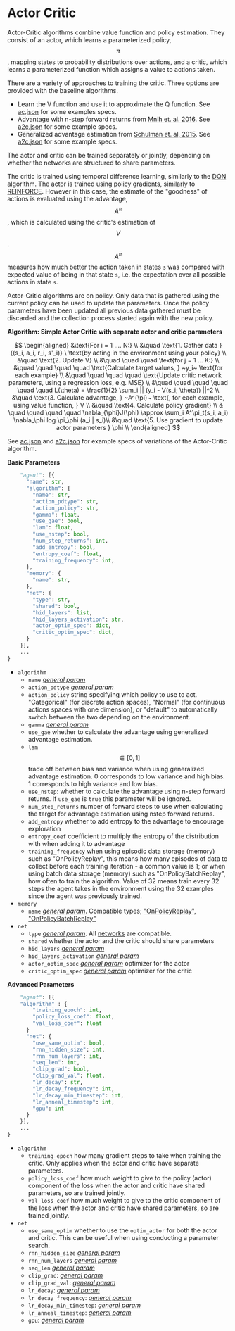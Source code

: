 # Actor Critic

Actor-Critic algorithms combine value function and policy estimation. They consist of an actor, which learns a parameterized policy, $$\pi$$, mapping states to probability distributions over actions, and a critic, which learns a parameterized function which assigns a value to actions taken.

There are a variety of approaches to training the critic. Three options are provided with the baseline algorithms.

* Learn the V function and use it to approximate the Q function. See [ac.json](https://github.com/kengz/SLM-Lab/blob/master/slm_lab/spec/ac.json) for some examples specs.
* Advantage with n-step forward returns from [Mnih et. al. 2016](https://arxiv.org/abs/1602.01783). See [a2c.json](https://github.com/kengz/SLM-Lab/blob/master/slm_lab/spec/a2c.json) for some example specs.
* Generalized advantage estimation from [Schulman et. al, 2015](https://arxiv.org/abs/1506.02438). See [a2c.json](https://github.com/kengz/SLM-Lab/blob/master/slm_lab/spec/a2c.json) for some example specs.

The actor and critic can be trained separately or jointly, depending on whether the networks are structured to share parameters.

The critic is trained using temporal difference learning, similarly to the [DQN](dqn.md) algorithm. The actor is trained using policy gradients, similarly to [REINFORCE](reinforce.md). However in this case, the estimate of the "goodness" of actions is evaluated using the advantage, $$A^{\pi}$$, which is calculated using the critic's estimation of $$V$$. $$A^{\pi}$$ measures how much better the action taken in states `s` was compared with expected value of being in that state `s`, i.e. the expectation over all possible actions in state `s`.

Actor-Critic algorithms are on policy. Only data that is gathered using the current policy can be used to update the parameters. Once the policy parameters have been updated all previous data gathered must be discarded and the collection process started again with the new policy.

**Algorithm: Simple Actor Critic with separate actor and critic parameters**

$$
\begin{aligned}
&\text{For i = 1 .... N:} \\
&\quad \text{1. Gather data } {(s_i, a_i, r_i, s'_i)} \ \text{by acting in the environment using your policy} \\
&\quad \text{2. Update V} \\
&\quad \quad \quad \text{for j = 1 ... K:} \\
&\quad \quad \quad \quad \text{Calculate target values, } ~y_i~ \text{for each example} \\
&\quad \quad \quad \quad \text{Update critic network parameters, using a regression loss, e.g. MSE} \\
&\quad \quad \quad \quad \quad \quad L(\theta) = \frac{1}{2} \sum_i || (y_i - V(s_i; \theta)) ||^2 \\
&\quad \text{3. Calculate advantage, } ~A^{\pi}~ \text{, for each example, using value function, } V \\
&\quad \text{4. Calculate policy gradient} \\
& \quad \quad \quad \quad \nabla_{\phi}J(\phi) \approx \sum_i A^\pi_t(s_i, a_i) \nabla_\phi log \pi_\phi (a_i | s_i)\\
&\quad \text{5. Use gradient to update actor parameters } \phi  \\
\end{aligned}
$$

See [ac.json](https://github.com/kengz/SLM-Lab/blob/master/slm_lab/spec/a2c.json) and [a2c.json](https://github.com/kengz/SLM-Lab/blob/master/slm_lab/spec/a2c.json) for example specs of variations of the Actor-Critic algorithm.

**Basic Parameters**

```python
    "agent": [{
      "name": str,
      "algorithm": {
        "name": str,
        "action_pdtype": str,
        "action_policy": str,
        "gamma": float,
        "use_gae": bool,
        "lam": float,
        "use_nstep": bool,
        "num_step_returns": int,
        "add_entropy": bool,
        "entropy_coef": float,
        "training_frequency": int,
      },
      "memory": {
        "name": str,
      },
      "net": {
        "type": str,
        "shared": bool,
        "hid_layers": list,
        "hid_layers_activation": str,
        "actor_optim_spec": dict,
        "critic_optim_spec": dict,
      }
    }],
    ...
}
```

* `algorithm`
  * `name` [_general param_](./)
  * `action_pdtype` [_general param_](./)
  * `action_policy` string specifying which policy to use to act. "Categorical" \(for discrete action spaces\), "Normal" \(for continuous actions spaces with one dimension\), or "default" to automatically switch between the two depending on the environment.
  * `gamma` [_general param_](./)
  * `use_gae` whether to calculate the advantage using generalized advantage estimation.
  * `lam` $$\in [0,1]$$ trade off between bias and variance when using generalized advantage estimation. 0 corresponds to low variance and high bias. 1 corresponds to high variance and low bias.
  * `use_nstep`: whether to calculate the advantage using n-step forward returns. If `use_gae` is `true` this parameter will be ignored.
  * `num_step_returns` number of forward steps to use when calculating the target for advantage estimation using nstep forward returns.
  * `add_entropy` whether to add entropy to the advantage to encourage exploration
  * `entropy_coef` coefficient to multiply the entropy of the distribution with when adding it to advantage
  * `training_frequency` when using episodic data storage \(memory\) such as "OnPolicyReplay", this means how many episodes of data to collect before each training iteration - a common value is 1; or when using batch data storage \(memory\) such as "OnPolicyBatchReplay", how often to train the algorithm. Value of 32 means train every 32 steps the agent takes in the environment using the 32 examples since the agent was previously trained.
* `memory`
  * `name` [_general param_](./). Compatible types; ["OnPolicyReplay", "OnPolicyBatchReplay"](../memory/)
* `net`
  * `type` [_general param_](./). All [networks](../neural-networks/) are compatible.
  * `shared` whether the actor and the critic should share parameters
  * `hid_layers` [_general param_](./)
  * `hid_layers_activation` [_general param_](./)
  * `actor_optim_spec` [_general param_](./) optimizer for the actor
  * `critic_optim_spec` [_general param_](./) optimizer for the critic

**Advanced Parameters**

```python
    "agent": [{
    "algorithm" : {
        "training_epoch": int,
        "policy_loss_coef": float,
        "val_loss_coef": float
      }
      "net": {
        "use_same_optim": bool,
        "rnn_hidden_size": int,
        "rnn_num_layers": int,
        "seq_len": int,
        "clip_grad": bool,
        "clip_grad_val": float,
        "lr_decay": str,
        "lr_decay_frequency": int,
        "lr_decay_min_timestep": int,
        "lr_anneal_timestep": int,
        "gpu": int
      }
    }],
    ...
}
```

* `algorithm`
  * `training_epoch` how many gradient steps to take when training the critic. Only applies when the actor and critic have separate parameters.
  * `policy_loss_coef` how much weight to give to the policy \(actor\) component of the loss when the actor and critic have shared parameters, so are trained jointly.
  * `val_loss_coef` how much weight to give to the critic component of the loss when the actor and critic have shared parameters, so are trained jointly.
* `net`
  * `use_same_optim` whether to use the `optim_actor` for both the actor and critic. This can be useful when using conducting a parameter search.
  * `rnn_hidden_size` [_general param_](./)
  * `rnn_num_layers` [_general param_](./)
  * `seq_len` [_general param_](./)
  * `clip_grad`: [_general param_](./)
  * `clip_grad_val`: [_general param_](./)
  * `lr_decay`: [_general param_](./)
  * `lr_decay_frequency`: [_general param_](./)
  * `lr_decay_min_timestep`: [_general param_](./)
  * `lr_anneal_timestep`: [_general param_](./)
  * `gpu`: [_general param_](./)

